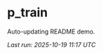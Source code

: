 # p_train

Auto-updating README demo.

<!--START_SECTION:status-->
_Last run: 2025-10-19 11:17 UTC_
<!--END_SECTION:status-->































































































































































































































































































































































































































































































































































































































































































































































































































































































































































































































































































































































































































































































































